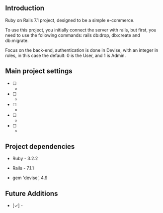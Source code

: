 ## Introduction

Ruby on Rails 7.1 project, designed to be a simple e-commerce.

To use this project, you initially connect the server with rails, but first, you need to use the following commands: rails db:drop, db:create and db:migrate.

Focus on the back-end, authentication is done in Devise, with an integer in roles, in this case the default: 0 is the User, and 1 is Admin.

## Main project settings

- [ ] -
- [ ] -
- [ ] -
- [ ] -
- [ ] -

## Project dependencies

- Ruby - 3.2.2
- Rails - 7.1.1

- gem 'devise', 4.9

## Future Additions

- [✓] - 
